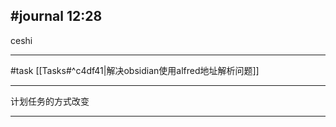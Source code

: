 ## #journal 12:28
ceshi 

---

#task [[Tasks#^c4df41|解决obsidian使用alfred地址解析问题]]

---

计划任务的方式改变

---